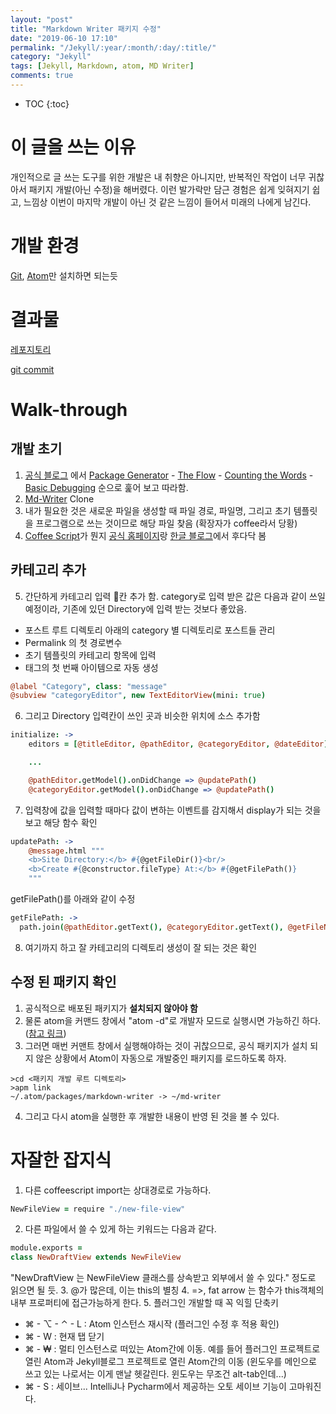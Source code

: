 ```yaml
---
layout: "post"
title: "Markdown Writer 패키지 수정"
date: "2019-06-10 17:10"
permalink: "/Jekyll/:year/:month/:day/:title/"
category: "Jekyll"
tags: [Jekyll, Markdown, atom, MD Writer]
comments: true
---
```


* TOC
{:toc}

# 이 글을 쓰는 이유
개인적으로 글 쓰는 도구를 위한 개발은 내 취향은 아니지만, 반복적인 작업이 너무 귀찮아서 패키지 개발(아닌 수정)을 해버렸다. 이런 발가락만 담근 경험은 쉽게 잊혀지기 쉽고, 느낌상 이번이 마지막 개발이 아닌 것 같은 느낌이 들어서 미래의 나에게 남긴다.

# 개발 환경
[Git](https://git-scm.com/), [Atom](https://atom.io/)만 설치하면 되는듯

# 결과물
[레포지토리](https://github.com/karlbishnu/md-writer)

[git commit](https://github.com/karlbishnu/md-writer/commit/d486e57442fd60d32b580b57ae7bd1af8e9b7bf3)

# Walk-through
## 개발 초기
1. [공식 블로그](https://flight-manual.atom.io/hacking-atom/sections/package-word-count/) 에서
[Package Generator](https://flight-manual.atom.io/hacking-atom/sections/package-word-count/#package-generator) - [The Flow](https://flight-manual.atom.io/hacking-atom/sections/package-word-count/#the-flow) - [Counting the Words](https://flight-manual.atom.io/hacking-atom/sections/package-word-count/#package-generator) - [Basic Debugging](https://flight-manual.atom.io/hacking-atom/sections/package-word-count/#basic-debugging) 순으로 훑어 보고 따라함.
2. [Md-Writer](https://github.com/zhuochun/md-writer) Clone
3. 내가 필요한 것은 새로운 파일을 생성할 때 파일 경로, 파일명, 그리고 초기 템플릿을 프로그램으로 쓰는 것이므로 해당 파일 찾음 (확장자가 coffee라서 당황)
4. [Coffee Script](https://coffeescript.org/)가 뭔지 [공식 홈페이지](https://coffeescript.org/)랑 [한글 블로그](https://bblog.tistory.com/299)에서 후다닥 봄

## 카테고리 추가
5. 간단하게 카테고리 입력 칸 추가 함. category로 입력 받은 값은 다음과 같이 쓰일 예정이라, 기존에 있던 Directory에 입력 받는 것보다 좋았음.
  - 포스트 루트 디렉토리 아래의 category 별 디렉토리로 포스트들 관리
  - Permalink 의 첫 경로변수
  - 초기 템플릿의 카테고리 항목에 입력
  - 태그의 첫 번째 아이템으로 자동 생성
```coffeescript
@label "Category", class: "message"
@subview "categoryEditor", new TextEditorView(mini: true)
```
6. 그리고 Directory 입력칸이 쓰인 곳과 비슷한 위치에 소스 추가함
```coffeescript
initialize: ->
    editors = [@titleEditor, @pathEditor, @categoryEditor, @dateEditor]

    ...

    @pathEditor.getModel().onDidChange => @updatePath()
    @categoryEditor.getModel().onDidChange => @updatePath()
```
7. 입력창에 값을 입력할 때마다 값이 변하는 이벤트를 감지해서 display가 되는 것을 보고 해당 함수 확인
```coffeescript
updatePath: ->
    @message.html """
    <b>Site Directory:</b> #{@getFileDir()}<br/>
    <b>Create #{@constructor.fileType} At:</b> #{@getFilePath()}
    """
```
  getFilePath()를 아래와 같이 수정
```coffeescript
getFilePath: ->
  path.join(@pathEditor.getText(), @categoryEditor.getText(), @getFileName())
```
8. 여기까지 하고 잘 카테고리의 디렉토리 생성이 잘 되는 것은 확인

## 수정 된 패키지 확인
  1. 공식적으로 배포된 패키지가 **설치되지 않아야 함**
  2. 물론 atom을 커맨드 창에서 "atom -d"로 개발자 모드로 실행시면 가능하긴 하다. ([참고 링크](https://discuss.atom.io/t/load-developing-package/2554))
  3. 그러면 매번 커맨트 창에서 실행해야하는 것이 귀찮으므로, 공식 패키지가 설치 되지 않은 상황에서 Atom이 자동으로 개발중인 패키지를 로드하도록 하자.
  ```shell
  >cd <패키지 개발 루트 디렉토리>
  >apm link
~/.atom/packages/markdown-writer -> ~/md-writer
  ```
  4. 그리고 다시 atom을 실행한 후 개발한 내용이 반영 된 것을 볼 수 있다.

# 자잘한 잡지식
1. 다른 coffeescript import는 상대경로로 가능하다.
```coffeescript
NewFileView = require "./new-file-view"
```
2. 다른 파일에서 쓸 수 있게 하는 키워드는 다음과 같다.
```coffeescript
module.exports =
class NewDraftView extends NewFileView
```
"NewDraftView 는 NewFileView 클래스를 상속받고 외부에서 쓸 수 있다." 정도로 읽으면 될 듯.
3. @가 많은데, 이는 this의 별칭
4. =>, fat arrow 는 함수가 this객체의 내부 프로퍼티에 접근가능하게 한다.
5. 플러그인 개발할 때 꼭 익힐 단축키
  - &#8984; - &#8997; - &#8963; - L : Atom 인스턴스 재시작 (플러그인 수정 후 적용 확인)
  - &#8984; - W : 현재 탭 닫기
  - &#8984; - ₩ : 멀티 인스턴스로 떠있는 Atom간에 이동. 예를 들어 플러그인 프로젝트로 열린 Atom과 Jekyll블로그 프로젝트로 열린 Atom간의 이동 (윈도우를 메인으로 쓰고 있는 나로서는 이게 맨날 헷갈린다. 윈도우는 무조건 alt-tab인데...)
  - &#8984; - S : 세이브... IntelliJ나 Pycharm에서 제공하는 오토 세이브 기능이 고마워진다.
